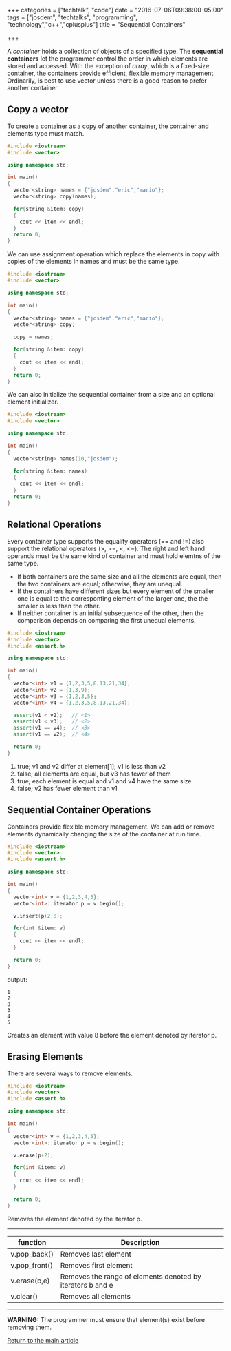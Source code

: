 +++
categories = ["techtalk", "code"]
date = "2016-07-06T09:38:00-05:00"
tags = ["josdem", "techtalks", "programming", "technology","c++","cplusplus"]
title = "Sequential Containers"

+++

A *container* holds a collection of objects of a specified type. The **sequential containers** let the programmer control the order in which elements are stored and accessed. With the exception of *array*, which is a fixed-size container, the containers provide efficient, flexible memory management. Ordinarily, is best to use vector unless there is a good reason to prefer another container.

## Copy a vector

To create a container as a copy of another container, the container and elements type must match.

```c++
#include <iostream>
#include <vector>

using namespace std;

int main()
{
  vector<string> names = {"josdem","eric","mario"};
  vector<string> copy(names);

  for(string &item: copy)
  {
    cout << item << endl;
  }
  return 0;
}
```

We can use assignment operation which replace the elements in copy with copies of the elements in names and must be the same type.

```c++
#include <iostream>
#include <vector>

using namespace std;

int main()
{
  vector<string> names = {"josdem","eric","mario"};
  vector<string> copy;

  copy = names;

  for(string &item: copy)
  {
    cout << item << endl;
  }
  return 0;
}
```

We can also initialize the sequential container from a size and an optional element initializer.

```c++
#include <iostream>
#include <vector>

using namespace std;

int main()
{
  vector<string> names(10,"josdem");

  for(string &item: names)
  {
    cout << item << endl;
  }
  return 0;
}
```

## Relational Operations

Every container type supports the equality operators (== and !=) also support the relational operators (>, >=, <, <=). The right and left hand operands must be the same kind of container and must hold elemtns of the same type.

* If both containers are the same size and all the elements are equal, then the two containers are equal; otherwise, they are unequal.
* If the containers have different sizes but every element of the smaller one is equal to the corresponfing element of the larger one, the the smaller is less than the other.
* If neither container is an initial subsequence of the other, then the comparison depends on comparing the first unequal elements.

```c++
#include <iostream>
#include <vector>
#include <assert.h>

using namespace std;

int main()
{
  vector<int> v1 = {1,2,3,5,8,13,21,34};
  vector<int> v2 = {1,3,9};
  vector<int> v3 = {1,2,3,5};
  vector<int> v4 = {1,2,3,5,8,13,21,34};

  assert(v1 < v2);   // <1>
  assert(v1 < v3);   // <2>
  assert(v1 == v4);  // <3>
  assert(v1 == v2);  // <4>

  return 0;
}
```

1. true; v1 and v2 differ at element[1]; v1 is less than v2
2. false; all elements are equal, but v3 has fewer of them
3. true; each element is equal and v1 and v4 have the same size
4. false; v2 has fewer element than v1

## Sequential Container Operations

Containers provide flexible memory management. We can add or remove elements dynamically changing the size of the container at run time.

```c++
#include <iostream>
#include <vector>
#include <assert.h>

using namespace std;

int main()
{
  vector<int> v = {1,2,3,4,5};
  vector<int>::iterator p = v.begin();

  v.insert(p+2,8);

  for(int &item: v)
  {
    cout << item << endl;
  }

  return 0;
}
```

output:

```
1
2
8
3
4
5
```

Creates an element with value 8 before the element denoted by iterator p.

## Erasing Elements

There are several ways to remove elements.

```c++
#include <iostream>
#include <vector>
#include <assert.h>

using namespace std;

int main()
{
  vector<int> v = {1,2,3,4,5};
  vector<int>::iterator p = v.begin();

  v.erase(p+2);

  for(int &item: v)
  {
    cout << item << endl;
  }

  return 0;
}
```

Removes the element denoted by the iterator p.

---
| function        | Description                                                 |
|---------------  |------------------------------------------------------------ |
| v.pop_back()    | Removes last element                                        |
| v.pop_front()   | Removes first element                                       |
| v.erase(b,e)    | Removes the range of elements denoted by iterators b and e  |
| v.clear()       | Removes all elements                                        |
---

**WARNING:** The programmer must ensure that element(s) exist before removing them.


[Return to the main article](/techtalk/c++)
